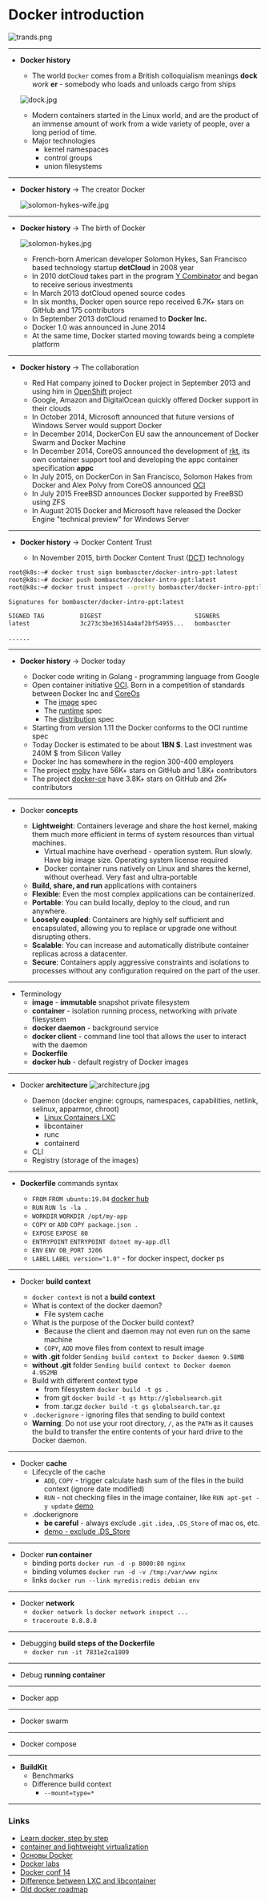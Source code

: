 # Docker introduction

![trands.png](img/trands.png)

---

* **Docker history**
    
    * The world ```Docker``` comes from a British colloquialism meanings **dock** *work* **er** - somebody
     who loads and unloads cargo from ships
     
    ![dock.jpg](img/dock.jpg)
    
    * Modern containers started in the Linux world, and are the product of an immense amount of work from a wide variety
    of people, over a long period of time.
    * Major technologies
        * kernel namespaces
        * control groups
        * union filesystems
---

* **Docker history** -> The creator Docker

    ![solomon-hykes-wife.jpg](img/solomon-hykes-wife.jpg)
---

* **Docker history** -> The birth of Docker

    ![solomon-hykes.jpg](img/solomon-hykes.jpg)

    * French-born American developer Solomon Hykes, San Francisco based technology startup **dotCloud** in 2008 year
    * In 2010 dotCloud takes part in the program [Y Combinator](https://www.ycombinator.com/) and began to receive serious investments
    * In March 2013 dotCloud opened source codes
    * In six months, Docker open source repo received 6.7K+ stars on GitHub and 175 contributors
    * In September 2013 dotCloud renamed to **Docker Inc.**
    * Docker 1.0 was announced in June 2014
    * At the same time, Docker started moving towards being a complete platform
---

* **Docker history** -> The collaboration

    * Red Hat company joined to Docker project in September 2013 and using him in [OpenShift](https://www.openshift.com/) project
    * Google, Amazon and DigitalOcean quickly offered Docker support in their clouds
    * In October 2014, Microsoft announced that future versions of Windows Server would support Docker
    * In December 2014, DockerCon EU saw the announcement of Docker Swarm and Docker Machine
    * In December 2014, CoreOS announced the development of [rkt](https://coreos.com/rkt/), its own container support tool and
    developing the appc container specification **appc**
    * In July 2015, on DockerCon in San Francisco, Solomon Hakes from Docker and Alex Polvy from CoreOS announced
     [OCI](https://www.opencontainers.org/)
    * In July 2015 FreeBSD announces Docker supported by FreeBSD using ZFS
    * In August 2015 Docker and Microsoft have released the Docker Engine "technical preview" for Windows Server
---

* **Docker history** -> Docker Content Trust

    * In November 2015, birth Docker Content Trust ([DCT](https://docs.docker.com/engine/security/trust/content_trust/)) technology

```bash
root@k8s:~# docker trust sign bombascter/docker-intro-ppt:latest
root@k8s:~# docker push bombascter/docker-intro-ppt:latest
root@k8s:~# docker trust inspect --pretty bombascter/docker-intro-ppt:latest

Signatures for bombascter/docker-intro-ppt:latest

SIGNED TAG          DIGEST                          SIGNERS
latest              3c273c3be36514a4af2bf54955...   bombascter

......
```
---

* **Docker history** -> Docker today

    * Docker code writing in Golang - programming language from Google
    * Open container initiative [OCI](https://www.opencontainers.org/). Born in a competition of standards between 
    Docker Inc and [CoreOs](https://en.wikipedia.org/wiki/Container_Linux)
        * The [image](https://github.com/opencontainers/image-spec) spec
        * The [runtime](https://github.com/opencontainers/runtime-spec) spec
        * The [distribution](https://github.com/opencontainers/distribution-spec) spec
    * Starting from version 1.11 the Docker conforms to the OCI runtime spec
    * Today Docker is estimated to be about **1BN $**. Last investment was 240M $ from Silicon Valley
    * Docker Inc has somewhere in the region 300-400 employers
    * The project [moby](https://github.com/moby/moby) have 56K+ stars on GitHub and 1.8K+ contributors
    * The project [docker-ce](https://github.com/docker/docker-ce) have 3.8K+ stars on GitHub and 2K+ contributors
---

* Docker **concepts**

    * **Lightweight**: Containers leverage and share the host kernel, 
    making them much more efficient in terms of system resources than virtual machines.
        * Virtual machine have overhead - operation system. Run slowly. Have big image size. Operating system license required
        * Docker container runs natively on Linux and shares the kernel, without overhead. Very fast and ultra-portable
    * **Build, share, and run** applications with containers
    * **Flexible**: Even the most complex applications can be containerized.
    * **Portable**: You can build locally, deploy to the cloud, and run anywhere.
    * **Loosely coupled**: Containers are highly self sufficient and encapsulated, 
    allowing you to replace or upgrade one without disrupting others.
    * **Scalable**: You can increase and automatically distribute container replicas across a datacenter.
    * **Secure**: Containers apply aggressive constraints and isolations to processes 
    without any configuration required on the part of the user.

---

* Terminology
    * **image** - **immutable** snapshot private filesystem
    * **container** - isolation running process, networking with private filesystem
    * **docker daemon** - background service
    * **docker client** - command line tool that allows the user to interact with the daemon
    * **Dockerfile**
    * **docker hub** - default registry of Docker images
---
    
* Docker **architecture**
![architecture.jpg](img/architecture.jpg)
    
    * Daemon (docker engine: cgroups, namespaces, capabilities, netlink, selinux, apparmor, chroot)
        * [Linux Containers LXC](https://en.wikipedia.org/wiki/LXC)
        * libcontainer
        * runc
        * containerd
    * CLI
    * Registry (storage of the images)
---
    
* **Dockerfile** commands syntax

    * ```FROM``` ```FROM ubuntu:19.04``` [docker hub](https://hub.docker.com/layers/ubuntu/library/ubuntu/19.04/images/sha256-a65d3401e785fbc3192f0046f68e6487134b70ec9ba79a956fecba9122b39378)
    * ```RUN``` ```RUN ls -la .```
    * ```WORKDIR``` ```WORKDIR /opt/my-app```
    * ```COPY``` or ```ADD``` ```COPY package.json .```
    * ```EXPOSE``` ```EXPOSE 80```
    * ```ENTRYPOINT``` ```ENTRYPOINT dotnet my-app.dll```
    * ```ENV``` ```ENV DB_PORT 3206```
    * ```LABEL``` ```LABEL version="1.0"``` - for docker inspect, docker ps
---

* Docker **build context**

    * ```docker context``` is not a **build context**
    * What is context of the docker daemon?
        * File system cache
    * What is the purpose of the Docker build context?
        * Because the client and daemon may not even run on the same machine
        * ```COPY```, ```ADD``` move files from context to result image 
    * **with .git** folder ```Sending build context to Docker daemon 9.58MB```
    * **without .git** folder ```Sending build context to Docker daemon  4.952MB```
    * Build with different context type 
        * from filesystem ```docker build -t gs .```
        * from git ```docker build -t gs http://globalsearch.git```
        * from .tar.gz ```docker build -t gs globalsearch.tar.gz```
    * ```.dockerignore``` - ignoring files that sending to build context
    * **Warning**: Do not use your root directory, ```/```, as the ```PATH``` as it causes the build
     to transfer the entire contents of your hard drive to the Docker daemon.
---

* Docker **cache** 
    * Lifecycle of the cache
        * ```ADD```, ```COPY``` - trigger calculate hash sum of the files in the build context (ignore date modified)  
        * ```RUN``` - not checking files in the image container, like ```RUN apt-get -y update``` [demo](examples/cache/Dockerfile)
    * .dockerignore
        * **be careful** - always exclude ```.git``` ```.idea```, ```.DS_Store``` of mac os, etc.
        * [demo - exclude .DS_Store](.dockerignore)
---

* Docker **run container**
    * binding ports ```docker run -d -p 8000:80 nginx```
    * binding volumes ```docker run -d -v /tmp:/var/www nginx```
    * links ```docker run --link myredis:redis debian env```
---

* Docker **network**
    * ```docker network ls``` ```docker network inspect ...```
    * ```traceroute 8.8.8.8```
---

* Debugging **build steps of the Dockerfile**
    * ```docker run -it 7831e2ca1809```
---

* Debug **running container**
---

* Docker app

---

* Docker swarm

---

* Docker compose

---

* **BuildKit**
    * Benchmarks
    * Difference build context
        * ```--mount=type=*```
---

### Links 

* [Learn docker, step by step](https://docker-curriculum.com/)
* [container and lightweight virtualization](https://www.slideshare.net/janghoonsim/docker-container-and-lightweight-virtualization)
* [Основы Docker](http://onreader.mdl.ru/UsingDocker/content/Ch04.html)
* [Docker labs](https://github.com/docker/labs)
* [Docker conf 14](https://www.youtube.com/watch?v=_DOXBVrlW78)
* [Difference between LXC and libcontainer](https://stackoverflow.com/questions/34152365/difference-between-lxc-and-libcontainer)
* [Old docker roadmap](https://github.com/moby/moby/wiki)
